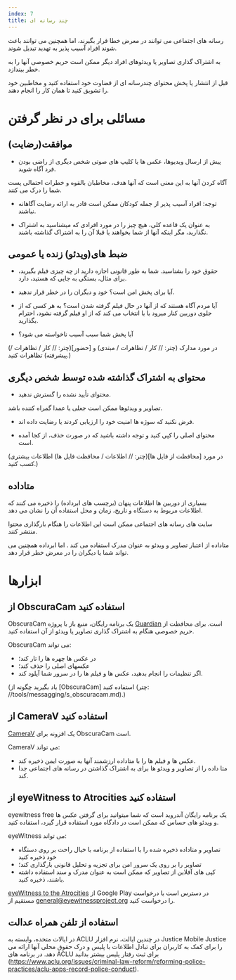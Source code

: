 ```yaml
---
index: 7
title: چند رسانه ای
---
```

رسانه های اجتماعی می توانند در معرض خطا قرار بگیرند، اما همچنین می توانند باعث شوند افراد آسیب پذیر به تهدید تبدیل شوند.

به اشتراک گذاری تصاویر یا ویدئوهای افراد دیگر ممکن است حریم خصوصی آنها را به خطر بیندازد.

قبل از انتشار یا پخش محتوای چندرسانه ای از قضاوت خود استفاده کنید و مخاطبین خود را تشویق کنید تا همان کار را انجام دهند.

# مسائلی برای در نظر گرفتن

## موافقت(رضایت)

*   پیش از ارسال ویدیوها، عکس ها یا کلیپ های صوتی شخص دیگری از راضی بودن فرد آگاه شوید.

آگاه کردن آنها به این معنی است که آنها هدف، مخاطبان بالقوه و خطرات احتمالی پست شما را درک می کنند.

* توجه: افراد آسیب پذیر از جمله کودکان ممکن است قادر به ارائه رضایت آگاهانه نباشند.

*   به عنوان یک قاعده کلی، هیچ چیز را در مورد افرادی که میشناسید به اشتراک نگذارید، مگر اینکه آنها از شما بخواهند یا قبلا آن را به اشتراک گذاشته باشند.

## ضبط های(ویدئو) زنده یا عمومی

*   حقوق خود را بشناسید. شما به طور قانونی اجازه دارید از چه چیزی فیلم بگیرید، برای مثال، بستگی به جایی که هستید، دارد.

*   آیا برای پخش امن است؟ خود و دیگران را در خطر قرار ندهید.

*   آیا مردم آگاه هستند که از آنها در حال فیلم گرفته شدن است؟ به هر کسی که از جلوی دوربین کنار میرود یا  یا انتخاب می کند که از او فیلم گرفته نشود، احترام بگذارید.

*   آیا پخش شما سبب آسیب ناخواسته می شود؟

(در مورد مدارک (چتر: // کار / تظاهرات / مبتدی) و [حضور](چتر: // کار / تظاهرات / پیشرفته) تظاهرات کنید.)

## محتوای به اشتراک گذاشته شده توسط شخص دیگری

*   محتوای تأیید نشده را گسترش ندهید.

تصاویر و ویدئوها ممکن است جعلی یا عمدا گمراه کننده باشد.

*   فرض نکنید که سوژه ها امنیت خود را ارزیابی کردند یا رضایت داده اند.

*   محتوای اصلی را کپی کنید و توجه داشته باشید که در صورت حذف، از کجا آمده است.

(در مورد [محافظت از فایل ها](چتر: // اطلاعات / محافظت فایل ها) اطلاعات بیشتری کسب کنید.)

## متاداده

بسیاری از دوربین ها اطلاعات پنهان (برچسب های ابرداده) را ذخیره می کنند که اطلاعات مربوط به دستگاه و تاریخ، زمان و محل استفاده آن را نشان می دهد.

سایت های رسانه های اجتماعی ممکن است این اطلاعات را هنگام بارگذاری محتوا منتشر کنند.

متاداده از اعتبار تصاویر و ویدئو به عنوان مدرک استفاده می کند . اما ابرداده همچنین می تواند شما یا دیگران را در معرض خطر قرار دهد.

# ابزارها

## از ObscuraCam استفاده کنید

ObscuraCam یک برنامه رایگان، منبع باز با پروژه [Guardian](https://guardianproject.info/) است. برای محافظت از حریم خصوصی هنگام به اشتراک گذاری تصاویر یا ویدئو از آن استفاده کنید.

ObscuraCam می تواند:

*   در عکس ها چهره ها را تار کند؛
*   عکسهای اصلی را حذف کند؛
*   اگر تنظیمات را انجام بدهید، عکس ها و فیلم ها را در سرور شما آپلود کند.

(یاد بگیرید چگونه از [ObscuraCam] استفاده کنید (چتر: //tools/messagging/s_obscuracam.md).)

## از CameraV استفاده کنید

[CameraV](https://guardianproject.info/apps/camerav/) یک افزونه برای ObscuraCam است.

CameraV می تواند:

*   عکس ها و فیلم ها را با متاداده ارزشمند آنها به صورت ایمن ذخیره کند.
*   متا داده را از تصاویر و ویدئو ها برای به اشتراک گذاشتن در رسانه های اجتماعی جدا کند.

## از eyeWitness to Atrocities استفاده کنید

eyewitness free یک برنامه رایگان آندروید است که شما میتوانید برای گرفتن عکس ها و ویدئو های حساس که ممکن است در دادگاه مورد استفاده قرار گیرد، استفاده کنید.

eyeWitness می تواند:

*   تصاویر و متاداده ذخیره شده را با استفاده از برنامه با خیال راحت بر روی دستگاه خود ذخیره کنید
*   تصاویر را  بر روی یک سرور امن برای تجزیه و تحلیل قانونی بارگذاری کند؛
*   کپی های آفلاین از تصاویر که ممکن است به عنوان مدرک و سند استفاده داشته باشند، ذخیره کنید.

[eyeWitness to the Atrocities](http://www.eyewitnessproject.org/) از Google Play در دسترس است یا درخواست مستقیم از [general@eyewitnessproject.org](general@eyewitnessproject.org) را درخواست کنید.

## استفاده از تلفن همراه عدالت

در ایالات متحده، وابسته به ACLU در چندین ایالت، نرم افزار Justice Mobile Justice را برای کمک به کاربران برای تبادل اطلاعات با پلیس و درک حقوق محلی آنها ارائه می دهد. در برنامه های ACLU برای ثبت رفتار پلیس بیشتر بدانید (https://www.aclu.org/issues/criminal-law-reform/reforming-police-practices/aclu-apps-record-police-conduct).